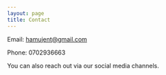 ```yaml
---
layout: page
title: Contact
---
```

Email: hamujent@gmail.com

Phone: 0702936663

You can also reach out via our social media channels.
